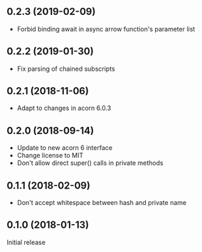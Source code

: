 ## 0.2.3 (2019-02-09)

* Forbid binding await in async arrow function's parameter list

## 0.2.2 (2019-01-30)

* Fix parsing of chained subscripts

## 0.2.1 (2018-11-06)

* Adapt to changes in acorn 6.0.3

## 0.2.0 (2018-09-14)

* Update to new acorn 6 interface
* Change license to MIT
* Don't allow direct super() calls in private methods

## 0.1.1 (2018-02-09)

* Don't accept whitespace between hash and private name

## 0.1.0 (2018-01-13)

Initial release
